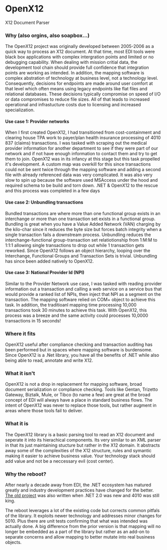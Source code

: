 # OpenX12
X12 Document Parser

### Why (also orgins, also soapbox...)
The OpenX12 project was originally developed between 2005-2006 as a quick way to process an X12 document.  At that time, most EDI tools were black box applications with complex intergration points and limited or no debugging capability.  When dealing with mission critial data, the development tool chain should provide full confidence that integration points are working as intended.  In addition, the mapping software is complex abstration of technology at business level, not a technology level.  Consequently, decisions for endpoints are made around user comfort at that level which often means using legacy endpoints like flat files and relational databases.  These decisions typically compromise on speed of I/O or data compromises to reduce file sizes.  All of that leads to increased operational and infrastucture costs due to licensing and increased specialization.

#### Use case 1: Provider networks
When I first created OpenX12, I had transitioned from cost-containment and clearing house TPA work to payer/plan health insurance processing of 4010 837 (claims) transactions.  I was tasked with scraping out the medical provider information for another department to see if they were part of our network and if not have enough information to contact them and try to get them to join.  OpenX12 was in its infancy at this stage but this task propelled it's development.  A custom map was overkill for this since transactions could not be sent twice through the mapping software and adding a second file with already referenced data was very complicated. It was also very slow to spin up because the software used MSAccess under the hood and required schema to be build and torn down.  .NET & OpenX12 to the rescue and this process was completed in a few days

#### Use case 2: Unbundling transactions
Bundled transactions are where more than one functional group exists in an interchange or more than one transaction set exists in a functional group.  Bundling is great when you have a Value Added Network (VAN) charging by the kilo-char since it reduces the byte size but forces batch integrity when a single transaction fails a downstream process.  Unbundling reduces the interchange-functional group-transaction set relatiotionship from 1:M:M to 1:1:1 allowing single transactions to drop out while 1 transaction gets reworked.  Since OpenX12 follows an object hierarchy, looping over the Interchange, Functional Groups and Transaction Sets is trivial. Unbundling has since been added natively to OpenX12.

#### Use case 3: National Provider Id (NPI)
Similar to the Provider Network use case, I was tasked with reading provider information out a transaction and calling a web service on a service bus that would provide a ranked list of NPIs, then inject that NPI as a segment on the transaction.  The mapping software relied on COM+ object to achieve this task.  In addition, the traditioanl mapping time processing 10,000 transactions took 30 minutes to achieve this task.  With OpenX12, this process was a breeze and the same activity could processes 10,0000 transactions in 15 seconds!

### Where it fits
OpenX12 useful after compliance checking and transaction auditing has been performed but in spaces where mapping software is burdensome. Since OpenX12 is a .Net library, you have all the benefits of .NET while also being able to read, annotate and write X12.

### What it isn't
OpenX12 is not a drop in replacement for mapping software, broad document serialization or compliance checking.  Tools like Gentan, Trizetto Gateway, Biztalk, Mule, or Tibco (to name a few) are great at the broad concept of EDI will always have a place in standard business flows. The intent of OpenX12 was never to replace those tools, but rather augment in areas where those tools fail to deliver.

### What it is
The OpenX12 library is a basic parsing tool to read an X12 document and seperate it into its hierachical components. Its very similar to an XML parser in that its just maintaining stucture but rather in the X12 domain. It abstracts away some of the complexities of the X12 structure, rules and symantic making it easier to achieve business value.  Your technology stack should add value and not be a neccessary evil (cost center).

### Why the reboot?
After nearly a decade away from EDI, the .NET ecosystem has matured greatly and industry development practices have changed for the better.  [The old project](https://sourceforge.net/projects/openx12/?source=directory) was also written when .NET 2.0 was new and 4010 was still king.

The reboot leverages a lot of the existing code but corrects common pitfals of the library. It exploits newer technology and addresses minor changes for 5010.  Plus there are unit tests confirming that what was intended was actually done.  A big difference from the prior version is that mapping will no longer be embedded as a part of the library but rather as an add-on to separate concerns and allow mapping to better mutate into real business objects.
